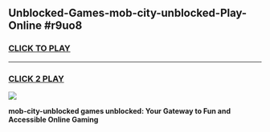 
## Unblocked-Games-mob-city-unblocked-Play-Online #r9uo8
<h3>
<a href="https://news.freeplayer.one?title=mob-city-unblocked&ref=3">CLICK TO PLAY</a></h3>
<hr>

<h3>
<a href="https://news.freeplayer.one?title=mob-city-unblocked&ref=3">CLICK 2 PLAY</a>
  
</h3>

<a href="https://news.freeplayer.one?title=mob-city-unblocked&ref=3"><img src="https://clearcache.store/games.png"></a>


**mob-city-unblocked games unblocked: Your Gateway to Fun and Accessible Online Gaming**
